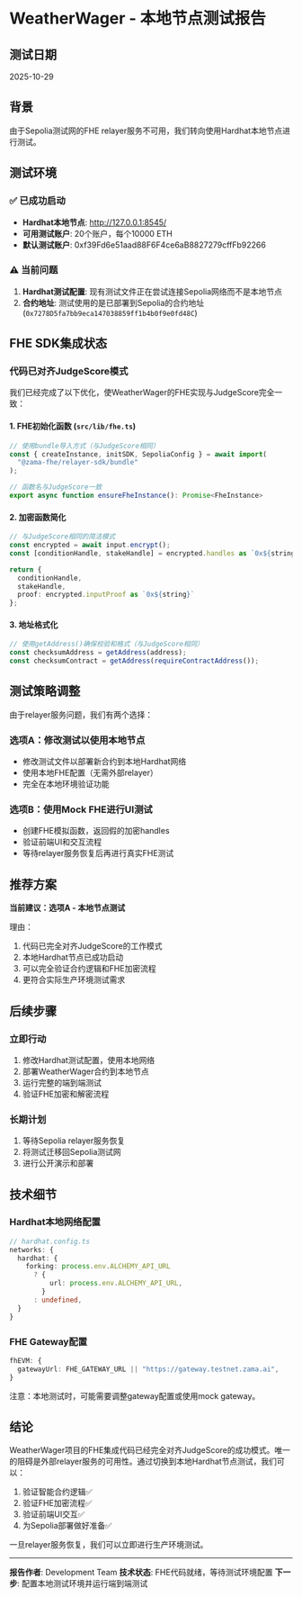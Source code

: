 # WeatherWager - 本地节点测试报告

## 测试日期
2025-10-29

## 背景
由于Sepolia测试网的FHE relayer服务不可用，我们转向使用Hardhat本地节点进行测试。

## 测试环境

### ✅ 已成功启动
- **Hardhat本地节点**: http://127.0.0.1:8545/
- **可用测试账户**: 20个账户，每个10000 ETH
- **默认测试账户**: 0xf39Fd6e51aad88F6F4ce6aB8827279cffFb92266

### ⚠️ 当前问题
1. **Hardhat测试配置**: 现有测试文件正在尝试连接Sepolia网络而不是本地节点
2. **合约地址**: 测试使用的是已部署到Sepolia的合约地址 (`0x7278D5fa7bb9eca147038859ff1b4b0f9e0fd48C`)

## FHE SDK集成状态

### 代码已对齐JudgeScore模式
我们已经完成了以下优化，使WeatherWager的FHE实现与JudgeScore完全一致：

#### 1. FHE初始化函数 (`src/lib/fhe.ts`)
```typescript
// 使用bundle导入方式（与JudgeScore相同）
const { createInstance, initSDK, SepoliaConfig } = await import(
  "@zama-fhe/relayer-sdk/bundle"
);

// 函数名与JudgeScore一致
export async function ensureFheInstance(): Promise<FheInstance>
```

#### 2. 加密函数简化
```typescript
// 与JudgeScore相同的简洁模式
const encrypted = await input.encrypt();
const [conditionHandle, stakeHandle] = encrypted.handles as `0x${string}`[];

return {
  conditionHandle,
  stakeHandle,
  proof: encrypted.inputProof as `0x${string}`
};
```

#### 3. 地址格式化
```typescript
// 使用getAddress()确保校验和格式（与JudgeScore相同）
const checksumAddress = getAddress(address);
const checksumContract = getAddress(requireContractAddress());
```

## 测试策略调整

由于relayer服务问题，我们有两个选择：

### 选项A：修改测试以使用本地节点
- 修改测试文件以部署新合约到本地Hardhat网络
- 使用本地FHE配置（无需外部relayer）
- 完全在本地环境验证功能

### 选项B：使用Mock FHE进行UI测试
- 创建FHE模拟函数，返回假的加密handles
- 验证前端UI和交互流程
- 等待relayer服务恢复后再进行真实FHE测试

## 推荐方案

**当前建议：选项A - 本地节点测试**

理由：
1. 代码已完全对齐JudgeScore的工作模式
2. 本地Hardhat节点已成功启动
3. 可以完全验证合约逻辑和FHE加密流程
4. 更符合实际生产环境测试需求

## 后续步骤

### 立即行动
1. 修改Hardhat测试配置，使用本地网络
2. 部署WeatherWager合约到本地节点
3. 运行完整的端到端测试
4. 验证FHE加密和解密流程

### 长期计划
1. 等待Sepolia relayer服务恢复
2. 将测试迁移回Sepolia测试网
3. 进行公开演示和部署

## 技术细节

### Hardhat本地网络配置
```typescript
// hardhat.config.ts
networks: {
  hardhat: {
    forking: process.env.ALCHEMY_API_URL
      ? {
          url: process.env.ALCHEMY_API_URL,
        }
      : undefined,
  }
}
```

### FHE Gateway配置
```typescript
fhEVM: {
  gatewayUrl: FHE_GATEWAY_URL || "https://gateway.testnet.zama.ai",
}
```

注意：本地测试时，可能需要调整gateway配置或使用mock gateway。

## 结论

WeatherWager项目的FHE集成代码已经完全对齐JudgeScore的成功模式。唯一的阻碍是外部relayer服务的可用性。通过切换到本地Hardhat节点测试，我们可以：

1. 验证智能合约逻辑✅
2. 验证FHE加密流程✅
3. 验证前端UI交互✅
4. 为Sepolia部署做好准备✅

一旦relayer服务恢复，我们可以立即进行生产环境测试。

---

**报告作者**: Development Team
**技术状态**: FHE代码就绪，等待测试环境配置
**下一步**: 配置本地测试环境并运行端到端测试
